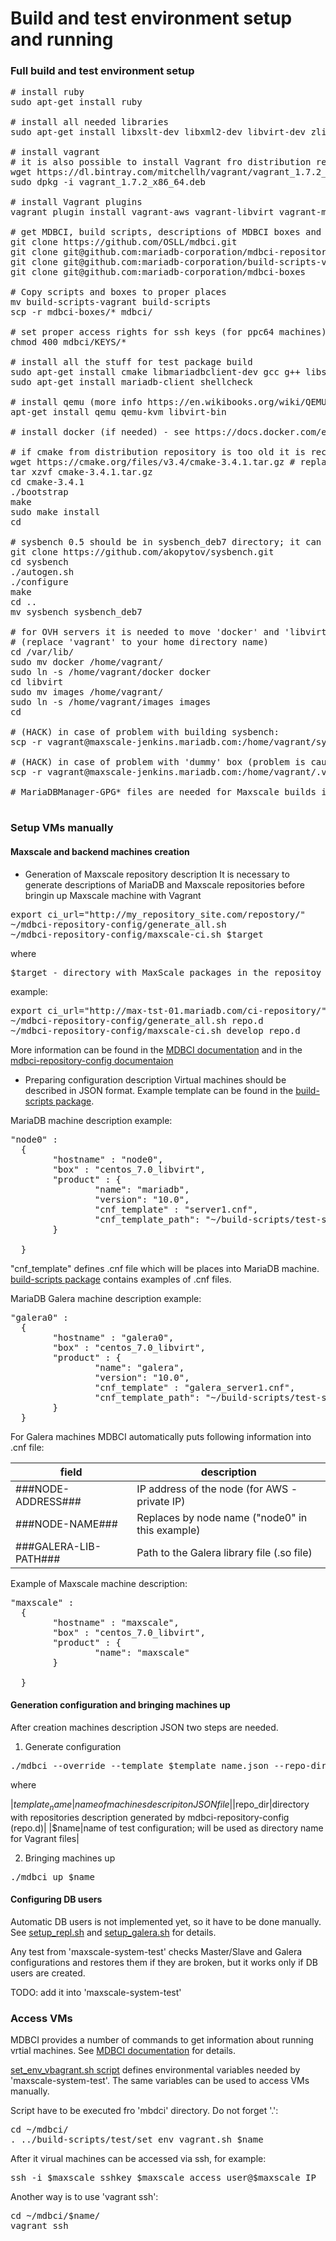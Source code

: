 # Build and test environment setup and running

### Full build and test environment setup

<pre>
# install ruby 
sudo apt-get install ruby

# install all needed libraries 
sudo apt-get install libxslt-dev libxml2-dev libvirt-dev zlib1g-dev

# install vagrant
# it is also possible to install Vagrant fro distribution repository, but it is recommended to use 1.7.2
wget https://dl.bintray.com/mitchellh/vagrant/vagrant_1.7.2_x86_64.deb
sudo dpkg -i vagrant_1.7.2_x86_64.deb

# install Vagrant plugins
vagrant plugin install vagrant-aws vagrant-libvirt vagrant-mutate

# get MDBCI, build scripts, descriptions of MDBCI boxes and keys from GitHub
git clone https://github.com/OSLL/mdbci.git
git clone git@github.com:mariadb-corporation/mdbci-repository-config.git
git clone git@github.com:mariadb-corporation/build-scripts-vagrant.git
git clone git@github.com:mariadb-corporation/mdbci-boxes

# Copy scripts and boxes to proper places
mv build-scripts-vagrant build-scripts
scp -r mdbci-boxes/* mdbci/

# set proper access rights for ssh keys (for ppc64 machines)
chmod 400 mdbci/KEYS/*

# install all the stuff for test package build
sudo apt-get install cmake libmariadbclient-dev gcc g++ libssl-dev
sudo apt-get install mariadb-client shellcheck

# install qemu (more info https://en.wikibooks.org/wiki/QEMU/Installing_QEMU)
apt-get install qemu qemu-kvm libvirt-bin

# install docker (if needed) - see https://docs.docker.com/engine/installation/

# if cmake from distribution repository is too old it is recommended to build it from latest sources
wget https://cmake.org/files/v3.4/cmake-3.4.1.tar.gz # replace 3.4.1 to latest version
tar xzvf cmake-3.4.1.tar.gz
cd cmake-3.4.1
./bootstrap
make
sudo make install
cd

# sysbench 0.5 should be in sysbench_deb7 directory; it can be built from source:
git clone https://github.com/akopytov/sysbench.git
cd sysbench
./autogen.sh
./configure
make
cd ..
mv sysbench sysbench_deb7

# for OVH servers it is needed to move 'docker' and 'libvirt' working directories to /home 
# (replace 'vagrant' to your home directory name)
cd /var/lib/
sudo mv docker /home/vagrant/
sudo ln -s /home/vagrant/docker docker
cd libvirt
sudo mv images /home/vagrant/
sudo ln -s /home/vagrant/images images
cd

# (HACK) in case of problem with building sysbench:
scp -r vagrant@maxscale-jenkins.mariadb.com:/home/vagrant/sysbench_deb7  .

# (HACK) in case of problem with 'dummy' box (problem is caused by MDBCI bug):
scp -r vagrant@maxscale-jenkins.mariadb.com:/home/vagrant/.vagrant.d/boxes/dummy .vagrant.d/boxes/

# MariaDBManager-GPG* files are needed for Maxscale builds in the home directory

</pre>

### Setup VMs manually

#### Maxscale and backend machines creation

* Generation of Maxscale repository description
It is necessary to generate descriptions of MariaDB and Maxscale repositories before bringin up Maxscale machine with Vagrant 
<pre>
export ci_url="http://my_repository_site.com/repostory/"
~/mdbci-repository-config/generate_all.sh <directory_for_repo_descriptions>
~/mdbci-repository-config/maxscale-ci.sh $target <directory_for_repo_descriptions>
</pre>
where
<pre>
$target - directory with MaxScale packages in the repositoy
</pre>
example:
<pre>
export ci_url="http://max-tst-01.mariadb.com/ci-repository/"
~/mdbci-repository-config/generate_all.sh repo.d
~/mdbci-repository-config/maxscale-ci.sh develop repo.d
</pre>
More information can be found in the [MDBCI documentation](https://github.com/OSLL/mdbci#repod-files) and in the [mdbci-repository-config documentaion](https://github.com/mariadb-corporation/mdbci-repository-config#mdbci-repository-config)

* Preparing configuration description 
Virtual machines should be described in JSON format. Example template can be found in the [build-scripts package](https://github.com/mariadb-corporation/build-scripts-vagrant/blob/master/test/template.libvirt.json).

MariaDB machine description example:
<pre>
"node0" :
  {
        "hostname" : "node0",
        "box" : "centos_7.0_libvirt",
        "product" : {
                "name": "mariadb",
                "version": "10.0",
                "cnf_template" : "server1.cnf",
                "cnf_template_path": "~/build-scripts/test-setup-scripts/cnf"
        }

  }
</pre>

"cnf_template" defines .cnf file which will be places into MariaDB machine. [build-scripts package](https://github.com/mariadb-corporation/build-scripts-vagrant/tree/master/test-setup-scripts/cnf) contains examples of .cnf files.

MariaDB Galera machine description example:
<pre>
"galera0" :
  {
        "hostname" : "galera0",
        "box" : "centos_7.0_libvirt",
        "product" : {
                "name": "galera",
                "version": "10.0",
                "cnf_template" : "galera_server1.cnf",
                "cnf_template_path": "~/build-scripts/test-setup-scripts/cnf"
        }
  }
</pre>

For Galera machines MDBCI automatically puts following information into .cnf file:

|field|description|
|------|----|
|###NODE-ADDRESS###|IP address of the node (for AWS - private IP)|
|###NODE-NAME###|Replaces by node name ("node0" in this example)|
|###GALERA-LIB-PATH###|Path to the Galera library file (.so file)|

Example of Maxscale machine description:
<pre>
"maxscale" :
  {
        "hostname" : "maxscale",
        "box" : "centos_7.0_libvirt",
        "product" : {
                "name": "maxscale"
        }

  }
</pre>

#### Generation configuration and bringing machines up

After creation machines description JSON two steps are needed.

1. Generate configuration
<pre>
./mdbci --override --template $template_name.json --repo-dir $repo_dir generate $name
</pre>

where

|$template_name|name of machines descripiton JSON file|
|$repo_dir|directory with repositories description generated by mdbci-repository-config (repo.d)|
|$name|name of test configuration; will be used as directory name for Vagrant files|

2. Bringing machines up
<pre>
./mdbci up $name
</pre>

#### Configuring DB users

Automatic DB users is not implemented yet, so it have to be done manually. See [setup_repl.sh](https://github.com/mariadb-corporation/build-scripts-vagrant/blob/master/test-setup-scripts/setup_repl.sh) and [setup_galera.sh](https://github.com/mariadb-corporation/build-scripts-vagrant/blob/master/test-setup-scripts/galera/setup_galera.sh) for details.

Any test from 'maxscale-system-test' checks Master/Slave and Galera configurations and restores them if they are broken, but it works only if DB users are created.

TODO: add it into 'maxscale-system-test'

### Access VMs

MDBCI provides a number of commands to get information about running vrtial machines. See [MDBCI documentation](https://github.com/OSLL/mdbci#mdbci-syntax) for details.

[set_env_vbagrant.sh script](https://github.com/mariadb-corporation/build-scripts-vagrant/blob/master/test/set_env_vagrant.sh) defines environmental variables needed by 'maxscale-system-test'. The same variables can be used to access VMs manually.

Script have to be executed fro 'mbdci' directory. Do not forget '.':
<pre>
cd ~/mdbci/
. ../build-scripts/test/set_env_vagrant.sh $name
</pre>

After it virual machines can be accessed via ssh, for example:
<pre>
ssh -i $maxscale_sshkey $maxscale_access_user@$maxscale_IP
</pre>

Another way is to use 'vagrant ssh':
<pre>
cd ~/mdbci/$name/
vagrant ssh <node_name>
</pre>

